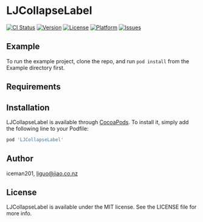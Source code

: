 # LJCollapseLabel

[![CI Status](https://img.shields.io/travis/iceman201/LJCollapseLabel.svg?style=flat)](https://travis-ci.org/iceman201/LJCollapseLabel)
[![Version](https://img.shields.io/cocoapods/v/LJCollapseLabel.svg?style=flat)](https://cocoapods.org/pods/LJCollapseLabel)
[![License](https://img.shields.io/cocoapods/l/LJCollapseLabel.svg?style=flat)](https://github.com/iceman201/LJCollapseLabel/blob/master/LICENSE)
[![Platform](https://img.shields.io/cocoapods/p/LJCollapseLabel.svg?style=flat)](https://cocoapods.org/pods/LJCollapseLabel)
[![Issues](https://img.shields.io/github/issues/iceman201/TaniwhaTextField.svg?style=flat)](https://github.com/iceman201/TaniwhaTextField/issues?state=open) 

## Example

To run the example project, clone the repo, and run `pod install` from the Example directory first.

## Requirements

## Installation

LJCollapseLabel is available through [CocoaPods](https://cocoapods.org). To install
it, simply add the following line to your Podfile:

```ruby
pod 'LJCollapseLabel'
```

## Author

iceman201, liguo@jiao.co.nz

## License

LJCollapseLabel is available under the MIT license. See the LICENSE file for more info.
